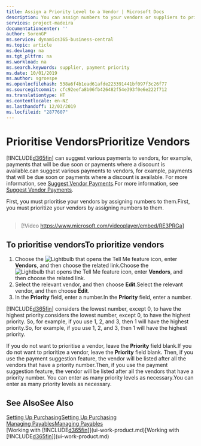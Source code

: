 ```yaml
---
title: Assign a Priority Level to a Vendor | Microsoft Docs
description: You can assign numbers to your vendors or suppliers to prioritise them and facilitate payment suggestions in Business Central.
services: project-madeira
documentationcenter: ''
author: SorenGP
ms.service: dynamics365-business-central
ms.topic: article
ms.devlang: na
ms.tgt_pltfrm: na
ms.workload: na
ms.search.keywords: supplier, payment priority
ms.date: 10/01/2019
ms.author: sgroespe
ms.openlocfilehash: 538a6f4b1ead61afde223391441bf097f3c26f77
ms.sourcegitcommit: cfc92eefa8b06fb426482f54e393f0e6e222f712
ms.translationtype: HT
ms.contentlocale: en-NZ
ms.lasthandoff: 12/03/2019
ms.locfileid: "2877607"
---
```

# <a name="prioritize-vendors"></a><span data-ttu-id="7ac24-103">Prioritise Vendors</span><span class="sxs-lookup"><span data-stu-id="7ac24-103">Prioritize Vendors</span></span>
[!INCLUDE[d365fin](includes/d365fin_md.md)] <span data-ttu-id="7ac24-104">can suggest various payments to vendors, for example, payments that will be due soon or payments where a discount is available.</span><span class="sxs-lookup"><span data-stu-id="7ac24-104">can suggest various payments to vendors, for example, payments that will be due soon or payments where a discount is available.</span></span> <span data-ttu-id="7ac24-105">For more information, see [Suggest Vendor Payments](payables-how-suggest-vendor-payments.md).</span><span class="sxs-lookup"><span data-stu-id="7ac24-105">For more information, see [Suggest Vendor Payments](payables-how-suggest-vendor-payments.md).</span></span>

<span data-ttu-id="7ac24-106">First, you must prioritise your vendors by assigning numbers to them.</span><span class="sxs-lookup"><span data-stu-id="7ac24-106">First, you must prioritize your vendors by assigning numbers to them.</span></span>
<br><br>
> [!Video https://www.microsoft.com/videoplayer/embed/RE3PRGa]

## <a name="to-prioritize-vendors"></a><span data-ttu-id="7ac24-107">To prioritise vendors</span><span class="sxs-lookup"><span data-stu-id="7ac24-107">To prioritize vendors</span></span>
1. <span data-ttu-id="7ac24-108">Choose the ![Lightbulb that opens the Tell Me feature](media/ui-search/search_small.png "Tell me what you want to do") icon, enter **Vendors**, and then choose the related link.</span><span class="sxs-lookup"><span data-stu-id="7ac24-108">Choose the ![Lightbulb that opens the Tell Me feature](media/ui-search/search_small.png "Tell me what you want to do") icon, enter **Vendors**, and then choose the related link.</span></span>
2. <span data-ttu-id="7ac24-109">Select the relevant vendor, and then choose **Edit**.</span><span class="sxs-lookup"><span data-stu-id="7ac24-109">Select the relevant vendor, and then choose **Edit**.</span></span>
3. <span data-ttu-id="7ac24-110">In the **Priority** field, enter a number.</span><span class="sxs-lookup"><span data-stu-id="7ac24-110">In the **Priority** field, enter a number.</span></span>

[!INCLUDE[d365fin](includes/d365fin_md.md)] <span data-ttu-id="7ac24-111">considers the lowest number, except 0, to have the highest priority.</span><span class="sxs-lookup"><span data-stu-id="7ac24-111">considers the lowest number, except 0, to have the highest priority.</span></span> <span data-ttu-id="7ac24-112">So, for example, if you use 1, 2, and 3, then 1 will have the highest priority.</span><span class="sxs-lookup"><span data-stu-id="7ac24-112">So, for example, if you use 1, 2, and 3, then 1 will have the highest priority.</span></span>

<span data-ttu-id="7ac24-113">If you do not want to prioritise a vendor, leave the **Priority** field blank.</span><span class="sxs-lookup"><span data-stu-id="7ac24-113">If you do not want to prioritize a vendor, leave the **Priority** field blank.</span></span> <span data-ttu-id="7ac24-114">Then, if you use the payment suggestion feature, the vendor will be listed after all the vendors that have a priority number.</span><span class="sxs-lookup"><span data-stu-id="7ac24-114">Then, if you use the payment suggestion feature, the vendor will be listed after all the vendors that have a priority number.</span></span> <span data-ttu-id="7ac24-115">You can enter as many priority levels as necessary.</span><span class="sxs-lookup"><span data-stu-id="7ac24-115">You can enter as many priority levels as necessary.</span></span>

## <a name="see-also"></a><span data-ttu-id="7ac24-116">See Also</span><span class="sxs-lookup"><span data-stu-id="7ac24-116">See Also</span></span>
[<span data-ttu-id="7ac24-117">Setting Up Purchasing</span><span class="sxs-lookup"><span data-stu-id="7ac24-117">Setting Up Purchasing</span></span>](purchasing-setup-purchasing.md)  
[<span data-ttu-id="7ac24-118">Managing Payables</span><span class="sxs-lookup"><span data-stu-id="7ac24-118">Managing Payables</span></span>](payables-manage-payables.md)  
<span data-ttu-id="7ac24-119">[Working with [!INCLUDE[d365fin](includes/d365fin_md.md)]](ui-work-product.md)</span><span class="sxs-lookup"><span data-stu-id="7ac24-119">[Working with [!INCLUDE[d365fin](includes/d365fin_md.md)]](ui-work-product.md)</span></span>

